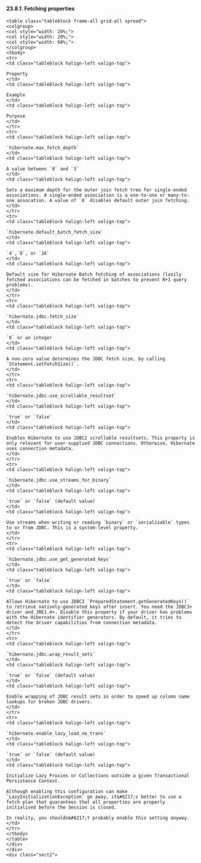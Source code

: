 #### 23.8.1. Fetching properties

    <table class="tableblock frame-all grid-all spread">
    <colgroup>
    <col style="width: 20%;">
    <col style="width: 20%;">
    <col style="width: 60%;">
    </colgroup>
    <tbody>
    <tr>
    <td class="tableblock halign-left valign-top">

    Property
    </td>
    <td class="tableblock halign-left valign-top">

    Example
    </td>
    <td class="tableblock halign-left valign-top">

    Purpose
    </td>
    </tr>
    <tr>
    <td class="tableblock halign-left valign-top">

    `hibernate.max_fetch_depth`
    </td>
    <td class="tableblock halign-left valign-top">

    A value between `0` and `3`
    </td>
    <td class="tableblock halign-left valign-top">

    Sets a maximum depth for the outer join fetch tree for single-ended associations. A single-ended association is a one-to-one or many-to-one assocation. A value of `0` disables default outer join fetching.
    </td>
    </tr>
    <tr>
    <td class="tableblock halign-left valign-top">

    `hibernate.default_batch_fetch_size`
    </td>
    <td class="tableblock halign-left valign-top">

    `4`,`8`, or `16`
    </td>
    <td class="tableblock halign-left valign-top">

    Default size for Hibernate Batch fetching of associations (lazily fetched associations can be fetched in batches to prevent N+1 query problems).
    </td>
    </tr>
    <tr>
    <td class="tableblock halign-left valign-top">

    `hibernate.jdbc.fetch_size`
    </td>
    <td class="tableblock halign-left valign-top">

    `0` or an integer
    </td>
    <td class="tableblock halign-left valign-top">

    A non-zero value determines the JDBC fetch size, by calling `Statement.setFetchSize()`.
    </td>
    </tr>
    <tr>
    <td class="tableblock halign-left valign-top">

    `hibernate.jdbc.use_scrollable_resultset`
    </td>
    <td class="tableblock halign-left valign-top">

    `true` or `false`
    </td>
    <td class="tableblock halign-left valign-top">

    Enables Hibernate to use JDBC2 scrollable resultsets. This property is only relevant for user-supplied JDBC connections. Otherwise, Hibernate uses connection metadata.
    </td>
    </tr>
    <tr>
    <td class="tableblock halign-left valign-top">

    `hibernate.jdbc.use_streams_for_binary`
    </td>
    <td class="tableblock halign-left valign-top">

    `true` or `false` (default value)
    </td>
    <td class="tableblock halign-left valign-top">

    Use streams when writing or reading `binary` or `serializable` types to or from JDBC. This is a system-level property.
    </td>
    </tr>
    <tr>
    <td class="tableblock halign-left valign-top">

    `hibernate.jdbc.use_get_generated_keys`
    </td>
    <td class="tableblock halign-left valign-top">

    `true` or `false`
    </td>
    <td class="tableblock halign-left valign-top">

    Allows Hibernate to use JDBC3 `PreparedStatement.getGeneratedKeys()` to retrieve natively-generated keys after insert. You need the JDBC3+ driver and JRE1.4+. Disable this property if your driver has problems with the Hibernate identifier generators. By default, it tries to detect the driver capabilities from connection metadata.
    </td>
    </tr>
    <tr>
    <td class="tableblock halign-left valign-top">

    `hibernate.jdbc.wrap_result_sets`
    </td>
    <td class="tableblock halign-left valign-top">

    `true` or `false` (default value)
    </td>
    <td class="tableblock halign-left valign-top">

    Enable wrapping of JDBC result sets in order to speed up column name lookups for broken JDBC drivers.
    </td>
    </tr>
    <tr>
    <td class="tableblock halign-left valign-top">

    `hibernate.enable_lazy_load_no_trans`
    </td>
    <td class="tableblock halign-left valign-top">

    `true` or `false` (default value)
    </td>
    <td class="tableblock halign-left valign-top">

    Initialize Lazy Proxies or Collections outside a given Transactional Persistence Context.

    Although enabling this configuration can make `LazyInitializationException` go away, it&#8217;s better to use a fetch plan that guarantees that all properties are properly initialised before the Session is closed.

    In reality, you shouldn&#8217;t probably enable this setting anyway.
    </td>
    </tr>
    </tbody>
    </table>
    </div>
    </div>
    <div class="sect2">